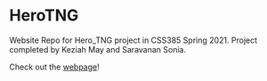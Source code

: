 # HeroTNG
Website Repo for Hero_TNG project in CSS385 Spring 2021.
Project completed by Keziah May and Saravanan Sonia. 

Check out the [webpage](https://maykeziah.github.io/HeroTNG/)!
